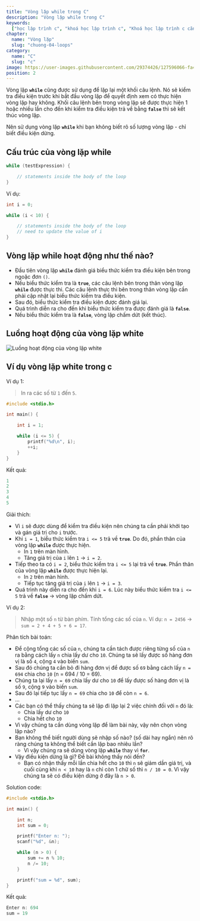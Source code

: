 ```yaml
---
title: "Vòng lặp while trong C"
description: "Vòng lặp while trong C"
keywords:
  ["học lập trình c", "khoá học lập trình c", "Khoá học lập trình c căn bản"]
chapter:
  name: "Vòng lặp"
  slug: "chuong-04-loops"
category:
  name: "C"
  slug: "c"
image: https://user-images.githubusercontent.com/29374426/127596066-fa46df01-982f-4a72-b6d1-f7d8f5c5a9b3.png
position: 2
---
```


Vòng lặp **`while`** cũng được sử dụng để lặp lại một khối câu lệnh. Nó sẽ kiểm tra điều kiện trước khi bắt đầu vòng lặp để quyết định xem có thực hiện vòng lặp hay không. Khối câu lệnh bên trong vòng lặp sẽ được thực hiện 1 hoặc nhiều lần cho đến khi kiểm tra điều kiện trả về bằng **`false`** thì sẽ kết thúc vòng lặp.

Nên sử dụng vòng lặp **`while`** khi bạn không biết rõ số lượng vòng lặp - chỉ biết điều kiện dừng.

## Cấu trúc của vòng lặp while

```c
while (testExpression) {

    // statements inside the body of the loop
}
```

Ví dụ:

```c
int i = 0;

while (i < 10) {

    // statements inside the body of the loop
    // need to update the value of i
}
```

## Vòng lặp while hoạt động như thế nào?

- Đầu tiên vòng lặp **`while`** đánh giá biểu thức kiểm tra điều kiện bên trong ngoặc đơn `()`.
- Nếu biểu thức kiểm tra là **`true`**, các câu lệnh bên trong thân vòng lặp **`while`** được thực thi. Các câu lệnh thực thi bên trong thân vòng lặp cần phải cập nhật lại biểu thức kiểm tra điều kiện.
- Sau đó, biểu thức kiểm tra điều kiện được đánh giá lại.
- Quá trình diễn ra cho đến khi biểu thức kiểm tra được đánh giá là **`false`**.
- Nếu biểu thức kiểm tra là **`false`**, vòng lặp chấm dứt (kết thúc).

## Luồng hoạt động của vòng lặp white

![Luồng hoạt động của vòng lặp white](https://user-images.githubusercontent.com/29374426/183098269-e3c60457-2a26-4c53-a745-c0520308384f.png)

## Ví dụ vòng lặp white trong c

Ví dụ 1:

> In ra các số từ `1` đến `5`.

```c
#include <stdio.h>

int main() {

    int i = 1;

    while (i <= 5) {
        printf("%d\n", i);
        ++i;
    }
}
```

Kết quả:

```c
1
2
3
4
5
```

Giải thích:

- Vì `i` sẽ được dùng để kiểm tra điều kiện nên chúng ta cần phải khởi tạo và gán giá trị cho `i` trước.
- Khi `i = 1`, biểu thức kiểm tra `i <= 5` trả về **`true`**. Do đó, phần thân của vòng lặp **`while`** được thực hiện.
  - In `1` trên màn hình.
  - Tăng giá trị của `i` lên `1` → `i = 2`.
- Tiếp theo ta có `i = 2`, biểu thức kiểm tra `i <= 5` lại trả về **`true`**. Phần thân của vòng lặp **`while`** được thực hiện lại.
  - In `2` trên màn hình.
  - Tiếp tục tăng giá trị của `i` lên `1` → `i = 3`.
- Quá trình này diễn ra cho đến khi `i = 6`. Lúc này biểu thức kiểm tra `i <= 5` trả về **`false`** → vòng lặp chấm dứt.

Ví dụ 2:

> Nhập một số `n` từ bàn phím. Tính tổng các số của `n`. Ví dụ: `n = 2456` → `sum = 2 + 4 + 5 + 6 = 17`.

Phân tích bài toán:

- Để cộng tổng các số của `n`, chúng ta cần tách được riêng từng số của `n` ra bằng cách lấy `n` chia lấy dư cho `10`. Chúng ta sẽ lấy được số hàng đơn vị là số `4`, cộng `4` vào biến `sum`.
- Sau đó chúng ta cần bỏ đi hàng đơn vị để được số `69` bằng cách lấy `n = 694` chia cho `10` (n = 694 / 10 = 69).
- Chúng ta lại lấy `n = 69` chia lấy dư cho `10` để lấy được số hàng đơn vị là số `9`, cộng `9` vào biến `sum`.
- Sau đó lại tiếp tục lấy `n = 69` chia cho `10` để còn `n = 6`.
- ...
- Các bạn có thể thấy chúng ta sẽ lặp đi lặp lại 2 việc chính đối với `n` đó là:
  - Chia lấy dư cho `10`
  - Chia hết cho `10`
- Vì vậy chúng ta cần dùng vòng lặp để làm bài này, vậy nên chọn vòng lặp nào?
- Bạn không thể biết người dùng sẽ nhập số nào? (số dài hay ngắn) nên rõ ràng chúng ta không thể biết cần lặp bao nhiêu lần?
  - Vì vậy chúng ra sẽ dùng vòng lặp **`while`** thay vì **`for`**.
- Vậy điều kiện dừng là gì? Đề bài không thấy nói đến?
  - Bạn có nhận thấy mỗi lần chia hết cho `10` thì `n` sẽ giảm dần giá trị, và cuối cùng khi `n < 10` hay là `n` chỉ còn 1 chữ số thì `n / 10 = 0`. Vì vậy chúng ta sẽ có điều kiện dừng ở đây là `n > 0`.

Solution code:

```c
#include <stdio.h>

int main() {

    int n;
    int sum = 0;

    printf("Enter n: ");
    scanf("%d", &n);

    while (n > 0) {
        sum += n % 10;
        n /= 10;
    }

    printf("sum = %d", sum);
}
```

Kết quả:

```c
Enter n: 694
sum = 19
```
